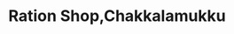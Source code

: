 ---
title: "Ration Shop,Chakkalamukku"
url: /kayamkulam/ration-shop-chakkalamukku/
shop: convenience
---